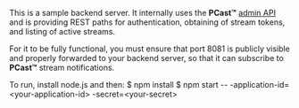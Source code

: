 This is a sample backend server. It internally uses the **PCast™** [admin API](https://phenixp2p.com/docs/#admin-api) and is providing REST paths for authentication, obtaining of stream tokens, and listing of active streams.

For it to be fully functional, you must ensure that port 8081 is publicly visible and properly forwarded to your backend server, so that it can subscribe to **PCast™** stream notifications.

To run, install node.js and then:
$ npm install
$ npm start -- -application-id=\<your-application-id> -secret=\<your-secret>
